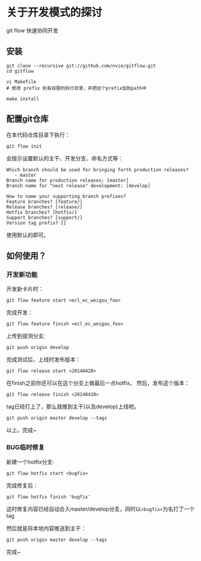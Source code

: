 关于开发模式的探讨
=====

git flow 快速协同开发

## 安装
    
    git clone --recursive git://github.com/nvie/gitflow.git
    cd gitflow
    
    vi Makefile
    # 修改 prefix 到有权限的执行目录，并把这个prefix加到path中
    
    make install
        
## 配置git仓库
    
在本代码仓库目录下执行：

    git flow init
    
会提示设置默认的主干、开发分支、命名方式等：
    
    Which branch should be used for bringing forth production releases?
       - master
    Branch name for production releases: [master]
    Branch name for "next release" development: [develop]
    
    How to name your supporting branch prefixes?
    Feature branches? [feature/]
    Release branches? [release/]
    Hotfix branches? [hotfix/]
    Support branches? [support/]
    Version tag prefix? []

使用默认的即可。

## 如何使用？

### 开发新功能

开发新卡片时：

    git flow feature start <ecl_ec_weigou_foo>

完成开发：

    git flow feature finish <ecl_ec_weigou_foo>


上传到提测分支:

    git push origin develop

完成测试后，上线时发布版本：

    git flow release start <20140428>

在finish之前你还可以在这个分支上做最后一点hotfix。
然后，发布这个版本：

    git flow release finish <20140428>

tag已经打上了，那么就推到主干(以及develop)上线吧。
    
    git push origin master develop --tags

以上。完成~


### BUG临时修复

新建一个hotfix分支:

    git flow hotfix start <bugfix>

完成修复后：

    git flow hotfix finish 'bugfix'

这时修复内容已经自动合入master/develop分支，同时以`<bugfix>`为名打了一个tag

然后就是将本地内容推送到主干：

    git push origin master develop --tags

完成~    